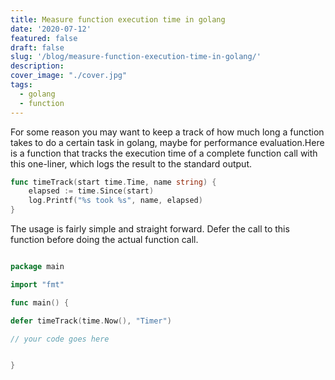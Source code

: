 ```yaml
---
title: Measure function execution time in golang
date: '2020-07-12'
featured: false
draft: false
slug: '/blog/measure-function-execution-time-in-golang/'
description:
cover_image: "./cover.jpg"
tags:
  - golang
  - function
---
```


For some reason you may want to keep a track of how much long a function takes to do a certain task in golang, maybe for performance evaluation.Here is a function that tracks the execution time of a complete function call with this one-liner, which logs the result to the standard output.

```go
func timeTrack(start time.Time, name string) {
	elapsed := time.Since(start)
	log.Printf("%s took %s", name, elapsed)
}

```

The usage is fairly simple and straight forward. Defer the call to this function before doing the actual function call.

```go

package main

import "fmt"

func main() {

defer timeTrack(time.Now(), "Timer")

// your code goes here


}

```
